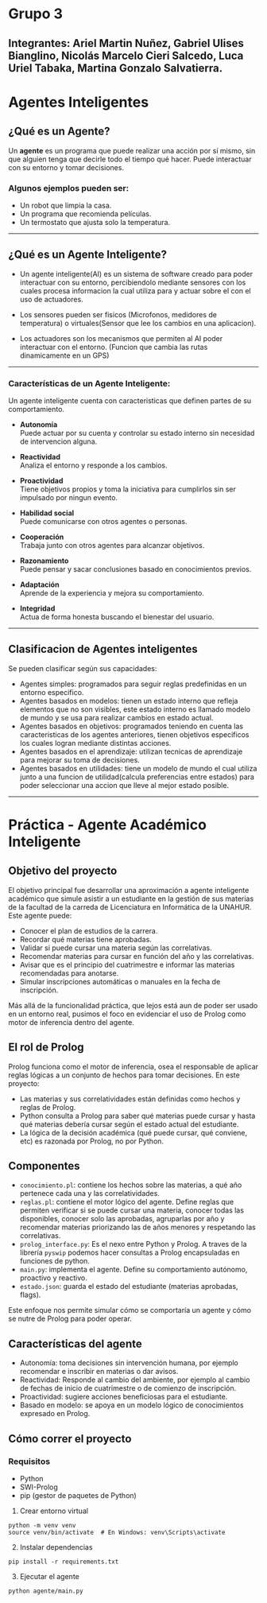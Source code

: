 # Grupo 3
Integrantes: Ariel Martin Nuñez, Gabriel Ulises Bianglino, Nicolás Marcelo Cieri Salcedo, Luca Uriel Tabaka, Martina Gonzalo Salvatierra.
---

# Agentes Inteligentes
## ¿Qué es un Agente?

Un **agente** es un programa que puede realizar una acción por sí mismo, sin que
alguien tenga que decirle todo el tiempo qué hacer. Puede interactuar con su
entorno y tomar decisiones.

### Algunos ejemplos pueden ser:

- Un robot que limpia la casa.
- Un programa que recomienda películas.
- Un termostato que ajusta solo la temperatura.

---

## ¿Qué es un Agente Inteligente?
* Un agente inteligente(AI) es un sistema de software creado para poder interactuar con su entorno, percibiendolo mediante sensores con los cuales procesa informacion la cual utiliza para y actuar sobre el con el uso de actuadores.

* Los sensores pueden ser fisicos (Microfonos, medidores de temperatura) o virtuales(Sensor que lee los cambios en una aplicacion).
* Los actuadores son los mecanismos que permiten al AI poder interactuar con el entorno. (Funcion que cambia las rutas dinamicamente en un GPS)
---
### Características de un Agente Inteligente:
Un agente inteligente cuenta con caracteristicas que definen partes de su comportamiento.

* **Autonomía**  
   Puede actuar por su cuenta y controlar su estado interno sin necesidad de intervencion alguna.

* **Reactividad**  
   Analiza el entorno y responde a los cambios.

* **Proactividad**  
   Tiene objetivos propios y toma la iniciativa para cumplirlos sin ser impulsado por ningun evento.

* **Habilidad social**  
   Puede comunicarse con otros agentes o personas.

* **Cooperación**  
   Trabaja junto con otros agentes para alcanzar objetivos.

* **Razonamiento**  
   Puede pensar y sacar conclusiones basado en conocimientos previos.

* **Adaptación**  
   Aprende de la experiencia y mejora su comportamiento.

* **Integridad**  
   Actua de forma honesta buscando el bienestar del usuario.

---

## Clasificacion de Agentes inteligentes

Se pueden clasificar según sus capacidades:

* Agentes simples: programados para seguir reglas predefinidas en un entorno especifico.
* Agentes basados en modelos: tienen un estado interno que refleja elementos que no son visibles, este estado interno es llamado modelo de mundo y se usa para realizar cambios en estado actual.
* Agentes basados en objetivos: programados teniendo en cuenta las caracteristicas de los agentes anteriores, tienen objetivos especificos los cuales logran mediante distintas acciones.
* Agentes basados en el aprendizaje: utilizan tecnicas de aprendizaje para mejorar su toma de decisiones.
* Agentes basados en utilidades: tiene un modelo de mundo el cual utiliza junto a una funcion de utilidad(calcula preferencias entre estados) para poder seleccionar una accion que lleve al mejor estado posible.

---

# Práctica - Agente Académico Inteligente

## Objetivo del proyecto

El objetivo principal fue desarrollar una aproximación a agente inteligente
académico que simule asistir a un estudiante en la gestión de sus materias de la
facultad de la carreda de Licenciatura en Informática de la UNAHUR. Este agente
puede:

- Conocer el plan de estudios de la carrera.
- Recordar qué materias tiene aprobadas.
- Validar si puede cursar una materia según las correlativas.
- Recomendar materias para cursar en función del año y las correlativas.
- Avisar que es el principio del cuatrimestre e informar las materias
  recomendadas para anotarse.
- Simular inscripciones automáticas o manuales en la fecha de inscripción.

Más allá de la funcionalidad práctica, que lejos está aun de poder ser usado en
un entorno real, pusimos el foco en evidenciar el uso de Prolog como motor de
inferencia dentro del agente.

## El rol de Prolog

Prolog funciona como el motor de inferencia, osea el responsable de aplicar
reglas lógicas a un conjunto de hechos para tomar decisiones. En este proyecto:

- Las materias y sus correlatividades están definidas como hechos y reglas de
  Prolog.
- Python consulta a Prolog para saber qué materias puede cursar y hasta qué
  materias debería cursar según el estado actual del estudiante.
- La lógica de la decisión académica (qué puede cursar, qué conviene, etc) es
  razonada por Prolog, no por Python.

## Componentes

- `conocimiento.pl`: contiene los hechos sobre las materias, a qué año pertenece
  cada una y las correlatividades.
- `reglas.pl`: contiene el motor lógico del agente. Define reglas que permiten
  verificar si se puede cursar una materia, conocer todas las disponibles,
  conocer solo las aprobadas, agruparlas por año y recomendar materias
  priorizando las de años menores y respetando las correlativas.
- `prolog_interface.py`: Es el nexo entre Python y Prolog. A traves de la
  librería `pyswip` podemos hacer consultas a Prolog encapsuladas en funciones
  de python.
- `main.py`: implementa el agente. Define su comportamiento autónomo, proactivo
  y reactivo.
- `estado.json`: guarda el estado del estudiante (materias aprobadas, flags).

Este enfoque nos permite simular cómo se comportaría un agente y cómo se nutre
de Prolog para poder operar.

## Características del agente

- Autonomía: toma decisiones sin intervención humana, por ejemplo recomendar e
  inscribir en materias o dar avisos.
- Reactividad: Responde al cambio del ambiente, por ejemplo al cambio de fechas
  de inicio de cuatrimestre o de comienzo de inscripción.
- Proactividad: sugiere acciones beneficiosas para el estudiante.
- Basado en modelo: se apoya en un modelo lógico de conocimientos expresado en
  Prolog.

## Cómo correr el proyecto

### Requisitos

- Python
- SWI-Prolog
- pip (gestor de paquetes de Python)

1. Crear entorno virtual

```
python -m venv venv
source venv/bin/activate  # En Windows: venv\Scripts\activate
```

2. Instalar dependencias

```
pip install -r requirements.txt
```

3. Ejecutar el agente

```
python agente/main.py
```
